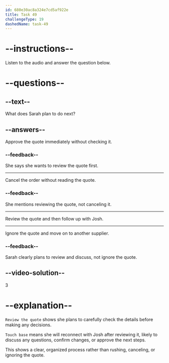 ```yaml
---
id: 680e30ac8a324e7cd5af922e
title: Task 49
challengeType: 19
dashedName: task-49
---
```


<!-- (Audio) Sarah: Perfect, Josh. Thank you for the quick turnaround. Let's touch base once I review the quote. -->

# --instructions--

Listen to the audio and answer the question below.

# --questions--

## --text--

What does Sarah plan to do next?

## --answers--

Approve the quote immediately without checking it.

### --feedback--

She says she wants to review the quote first.

---

Cancel the order without reading the quote.

### --feedback--

She mentions reviewing the quote, not canceling it.

---

Review the quote and then follow up with Josh.

---

Ignore the quote and move on to another supplier.

### --feedback--

Sarah clearly plans to review and discuss, not ignore the quote.

## --video-solution--

3

# --explanation--

`Review the quote` shows she plans to carefully check the details before making any decisions.

`Touch base` means she will reconnect with Josh after reviewing it, likely to discuss any questions, confirm changes, or approve the next steps.

This shows a clear, organized process rather than rushing, canceling, or ignoring the quote.
